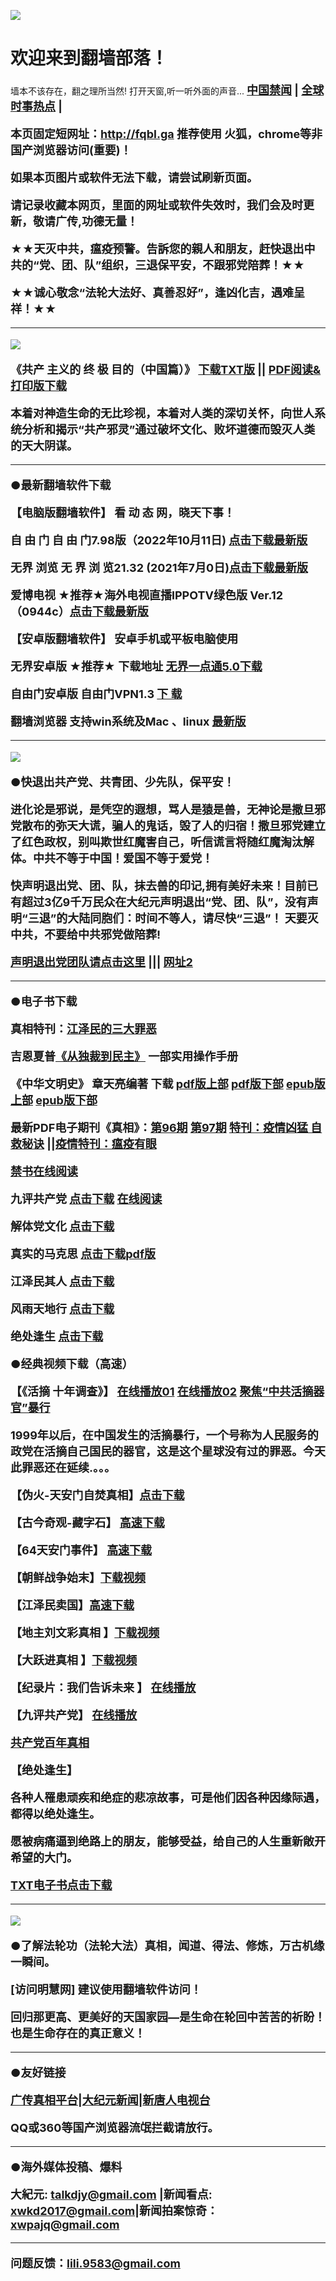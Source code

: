 ![](https://raw.githubusercontent.com/osurf/up/master/tu2.gif)

<a name="1" id="1" target="_blank"></a> <span id="1"></span>
# 欢迎来到翻墙部落！

墙本不该存在，翻之理所当然! 打开天窗,听一听外面的声音... <A href="https://github.com/tui590285/ntdtv/blob/master/gb/prog204_1.md?fldfcbzs#" target=_blank><STRONG><FONT size=4>中国禁闻</FONT></STRONG></A><STRONG><FONT size=4> | </FONT></STRONG><A href="https://github.com/tui590285/djy/blob/master/gb/n24hr.md?flcbzs#1" target=_blank><STRONG><FONT size=4>全球时事热点</FONT></STRONG></A><STRONG><FONT size=4> | 

**本页固定短网址**：**http://fqbl.ga**  推荐使用 火狐，chrome等非国产浏览器访问(重要)！

**如果本页图片或软件无法下载，请尝试刷新页面。**

**请记录收藏本网页，里面的网址或软件失效时，我们会及时更新，敬请广传,功德无量！**

★★天灭中共，瘟疫预警。告訴您的親人和朋友，赶快退出中共的“党、团、队”组织，**三退保平安**，不跟邪党陪葬！★★

★★诚心敬念“**法轮大法好、真善忍好**”，逢凶化吉，遇难呈祥！★★

----------------------------------------------------------------------

![](https://raw.githubusercontent.com/osurf/up/master/Web-Banner.jpg)

《共<m>产 主义的 终 极 目的（中国篇）》  [下载TXT版](https://bitbucket.org/fastfile2010/aaa202102/downloads/gczydzjmd.zip)  ||  [PDF阅读&打印版下载](https://bitbucket.org/fastfile2010/aaa202102/downloads/jpn-s.pdf)  
 
 本着对神造生命的无比珍视，本着对人类的深切关怀，向世人系统分析和揭示“共产邪灵”通过破坏文化、败坏道德而毁灭人类的天大阴谋。
 
 ----------------------------------------------------------------------

**●最新翻墙软件下载** 


【电脑版翻墙软件】  看 动 态 网，晓天下事！


**自 由 门** 自 由 门7.98版（2022年10月11日) [点击下载最新版](https://bitbucket.org/fastfile2010/aaa202102/downloads/fg798p.rar) 

**无界 浏览** 无 界 浏 览21.32 (2021年7月0日)[点击下载最新版](https://bitbucket.org/fastfile2010/aaa202102/downloads/u2132.rar)

**爱博电视**  ★推荐★海外电视直播IPPOTV绿色版 Ver.12（0944c）[点击下载最新版](https://bitbucket.org/fastfile2010/aaa202102/downloads/iPPOTV.rar)

【安卓版翻墙软件】 安卓手机或平板电脑使用

**无界安卓版**  ★推荐★ 下载地址 [无界一点通5.0下载](https://bitbucket.org/fastfile2010/aaa202102/downloads/um5.apk)

**自由门安卓版**  自由门VPN1.3  [下  载](https://bitbucket.org/fastfile2010/aaa202102/downloads/fgvpn.apk)  
 
**翻墙浏览器** 支持win系统及Mac 、linux [最新版](https://github.com/fqcdn/fq/releases)

------------------------------------------------------------


![](https://raw.githubusercontent.com/osurf/up/master/tu3.gif)
<a name="2" id="2" target="_blank"></a> <span id="2"></span>

**●快退出共产党、共青团、少先队，保平安！**

进化论是邪说，是凭空的遐想，骂人是猿是兽，无神论是撒旦邪党散布的弥天大谎，骗人的鬼话，毁了人的归宿！撒旦邪党建立了红色政权，别叫欺世红魔害自己，听信谎言将随红魔淘汰解体。中共不等于中国！爱国不等于爱党！

快声明退出党、团、队，抹去兽的印记,拥有美好未来！目前已有超过3亿9千万民众在大纪元声明退出“党、团、队”，没有声明“三退”的大陆同胞们：时间不等人，请尽快“三退”！ 天要灭中共，不要给中共邪党做陪葬! 

[声明退出党团队请点击这里](http://fqbl2022.tk/) |||  [网址2](http://fqbl2022.ml/) 

---------------------------------------------------------
**●电子书下载** 
 
 **真相特刊**：[江泽民的三大罪恶](https://bitbucket.org/fastfile2010/aaa202102/downloads/zxtk-jzm.pdf)

**吉恩夏普**[《从独裁到民主》](https://bitbucket.org/fastfile2010/aaa202102/downloads/ducaitominzhu.pdf) 一部实用操作手册

**《中华文明史》** 章天亮编著  下载 [pdf版上部](https://bitbucket.org/fastfile2010/aaa202102/downloads/zhwms-a.pdf)  [pdf版下部](https://bitbucket.org/fastfile2010/aaa202102/downloads/zhwms-b.pdf)  [ epub版上部](https://bitbucket.org/fastfile2010/aaa202102/downloads/zhwms-a.epub)  [ epub版下部](https://bitbucket.org/fastfile2010/aaa202102/downloads/zhwms-b.epub)
  
**最新PDF电子期刊《真相》**：[第96期](https://bitbucket.org/fastfile2010/aaa202102/downloads/zx96.pdf)  [第97期](https://bitbucket.org/fastfile2010/aaa202102/downloads/zx97.pdf) [特刊：疫情凶猛 自救秘诀](https://bitbucket.org/fastfile2010/aaa202102/downloads/zjmj-read.pdf) ||[疫情特刊：瘟疫有眼](https://bitbucket.org/fastfile2010/aaa202102/downloads/wyyy.pdf) 

[禁书在线阅读](https://github.com/pmzjhb3698/www/blob/master/README.md?fldfcbzs#1)

**九评共产党** [点击下载](https://bitbucket.org/fastfile2010/aaa202102/downloads/ebook_9p.zip) <STRONG><FONT size=4><A href="https://git.io/fjCRf" target=_blank><STRONG><FONT size=4>在线阅读 </FONT></STRONG></A></FONT></STRONG> 

**解体党文化** [点击下载](https://bitbucket.org/fastfile2010/aaa202102/downloads/ebook_jtdwh.zip)

**真实的马克思** [点击下载pdf版](https://bitbucket.org/fastfile2010/aaa202102/downloads/zsmx.pdf)

**江泽民其人** [点击下载](https://bitbucket.org/fastfile2010/aaa202102/downloads/ebook_jqr.zip)

**风雨天地行** [点击下载](https://bitbucket.org/fastfile2010/aaa202102/downloads/ebook_fytdx.zip)

**绝处逢生** [点击下载](https://bitbucket.org/fastfile2010/aaa202102/downloads/ebook_jcfs.zip)

**●经典视频下载**（高速）

【《活摘 十年调查》】  [在线播放01](https://rutube.ru/video/2adf8296aa690a51ef94a10edde035ff/)  [在线播放02](https://rutube.ru/video/a74b61cc1cf0f849bf7d061a0d249920/)  [聚焦“中共活摘器官”暴行](https://git.io/JeO71)

1999年以后，在中国发生的活摘暴行，一个号称为人民服务的政党在活摘自己国民的器官，这是这个星球没有过的罪恶。今天此罪恶还在延续.。。。

【伪火-天安门自焚真相】[点击下载](https://bitbucket.org/fastfile2010/aaa202102/downloads/wh.3gp)

【古今奇观-藏字石】 [高速下载](https://bitbucket.org/fastfile2010/aaa202102/downloads/stone.3gp) 

【64天安门事件】 [高速下载](https://bitbucket.org/fastfile2010/aaa202102/downloads/6-4.3gp) 

【朝鲜战争始末】[下载视频](https://bitbucket.org/fastfile2010/aaa202102/downloads/koreawar.3gp)  

【江泽民卖国】[高速下载](https://bitbucket.org/fastfile2010/aaa202102/downloads/maiguo.3gp)

【地主刘文彩真相 】[下载视频](https://bitbucket.org/fastfile2010/aaa202102/downloads/liuwencai.3gp) 

【大跃进真相 】[下载视频](https://bitbucket.org/fastfile2010/aaa202102/downloads/DaYueJin.3gp)

【纪录片：我们告诉未来 】 [在线播放](https://rutube.ru/video/person/1801275/)

【九评共产党】 [在线播放](https://rutube.ru/video/person/1801275/)  

[共产党百年真相](https://github.com/pmzjhb3698/ntdtv/blob/master/gb/prog1647_1.md?fldfcbzs#1)

【绝处逢生】

各种人罹患顽疾和绝症的悲凉故事，可是他们因各种因缘际遇，都得以绝处逢生。

愿被病痛逼到绝路上的朋友，能够受益，给自己的人生重新敞开希望的大门。

[TXT电子书点击下载](https://bitbucket.org/fastfile2010/aaa202102/downloads/ebook_jcfs.zip)

-------------------------------------------------------------

![](https://raw.githubusercontent.com/osurf/up/master/tu4.gif)

**●了解法轮功（法轮大法）真相，闻道、得法、修炼，万古机缘一瞬间。**

[访问明慧网]  建议使用翻墙软件访问！

回归那更高、更美好的天国家园—是生命在轮回中苦苦的祈盼！也是生命存在的真正意义！


-----------------------------------------------------------

**●友好链接**

[广传真相平台](https://github.com/bannedbook/fanqiang/wiki#gczxpt)|[大纪元新闻](https://github.com/tui590285/ntdtv/blob/master/gb/prog204_1.md?fldfcbzs#)|[新唐人电视台](https://github.com/tui590285/ntdtv/blob/master/gb/prog204_1.md?fldfcbzs#)

QQ或360等国产浏览器流氓拦截请放行。

 -----------------------------------------------------------
 
 **●海外媒体投稿、爆料**
 
大紀元: talkdjy@gmail.com |新闻看点: xwkd2017@gmail.com|新闻拍案惊奇：xwpajq@gmail.com
 
-----------------------------------------------------------

问题反馈：lili.9583@gmail.com



